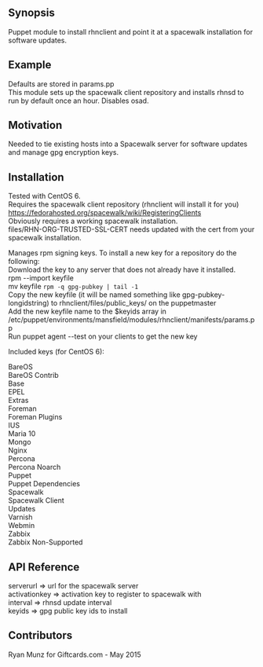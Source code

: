 ## Synopsis  
  
Puppet module to install rhnclient and point it at a spacewalk installation for software updates.  
  
## Example  
  
Defaults are stored in params.pp  
This module sets up the spacewalk client repository and installs rhnsd to run by default once an hour. Disables osad.  
  
## Motivation  
  
Needed to tie existing hosts into a Spacewalk server for software updates and manage gpg encryption keys.  
  
## Installation  
  
Tested with CentOS 6.  
Requires the spacewalk client repository (rhnclient will install it for you) https://fedorahosted.org/spacewalk/wiki/RegisteringClients   
Obviously requires a working spacewalk installation.  
files/RHN-ORG-TRUSTED-SSL-CERT needs updated with the cert from your spacewalk installation.  
  
Manages rpm signing keys. To install a new key for a repository do the following:  
Download the key to any server that does not already have it installed.  
rpm --import keyfile  
mv keyfile `rpm -q gpg-pubkey | tail -1`  
Copy the new keyfile (it will be named something like gpg-pubkey-longidstring) to rhnclient/files/public_keys/ on the puppetmaster  
Add the new keyfile name to the $keyids array in /etc/puppet/environments/mansfield/modules/rhnclient/manifests/params.pp  
Run puppet agent --test on your clients to get the new key  
  
Included keys (for CentOS 6):  
  
BareOS  
BareOS Contrib  
Base  
EPEL  
Extras  
Foreman  
Foreman Plugins  
IUS  
Maria 10  
Mongo  
Nginx  
Percona  
Percona Noarch  
Puppet  
Puppet Dependencies  
Spacewalk  
Spacewalk Client  
Updates  
Varnish  
Webmin  
Zabbix  
Zabbix Non-Supported  
  
## API Reference  
  
serverurl     => url for the spacewalk server  
activationkey => activation key to register to spacewalk with  
interval      => rhnsd update interval  
keyids        => gpg public key ids to install  
  
## Contributors  
  
Ryan Munz for Giftcards.com - May 2015  

